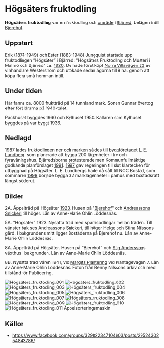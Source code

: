 # Högsäters fruktodling

**Högsäters fruktodling** var en fruktodling och [område](område) i [Bjärred](Bjärred), belägen intill [Bjerehof](Bjerehof).

## Uppstart

Erik (1874-1949) och Ester (1883-1948) Jungquist startade upp fruktodlingen ”Högsäter” i Bjärred: "Högsäters Fruktodling och Musteri i Malmö och Bjärred" ca. [1920](1920). De hade först köpt [Norra Villavägen 23](Norra%20Villavägen%2023) av vinhandlare Westerström och utökade sedan ägorna till 9 ha. genom att köpa flera små hemman intill.

## Under tiden

Här fanns ca. 8000 fruktträd på 14 tunnland mark. Sonen Gunnar övertog efter föräldrarna på 1940-talet.

Packhuset byggdes 1960 och Kylhuset 1950. Källaren som Kylhuset byggdes på var byggt 1936.

## Nedlagd

1987 lades fruktodlingen ner och marken såldes till byggföretaget [L. E. Lundberg](L.%20E.%20Lundberg). som planerade att bygga 200 lägenheter i tre och fyravåningshus. Bjärredsborna protesterade men Kommunfullmäktige godkände planförslaget [1991](1991). [1997](1997) gav regeringen till slut klartecken för utbyggnad på Högsäter. L. E. Lundbergs hade då sålt till NCC Bostad, som sommaren [1998](1998) började bygga 32 marklägenheter i parhus med bostadsrätt längst söderut.

## Bilder

2A. Äppelträd på Högsäter [1923](1923). Husen på  "[Bjerehof](Bjerehof)" och [Andreassons Snickeri](Andreassons%20Snickeri) till höger. Lån av Anne-Marie Ohlin Löddesnäs.

5A. ”Högsäter” 1923. Nysatta träd med sparrisodlingar mellan träden. Till vänster bak ses Andreassons Snickeri, till höger Helge och Stina Nilssons gård. I bakgrundens mitt ligger Bostäderna på Bjerehof nu. Lån av Anne-Marie Ohlin Löddesnäs.

8A. Äppelträd på Högsäter. Husen på  ”Bjerehof” och [Stig Andersson](Stig%20Andersson)s växthus i bakgrunden. Lån av Anne-Marie Ohlin Löddesnäs.

8B. Nysatta träd Våren 1941, vid [Margits Plantering](Margits%20Plantering) vid Plantagevägen 7. Lån av Anne-Marie Ohlin Löddesnäs. Foton från Benny Nilssons arkiv och med tillstånd för Publicering.

![Högsäters_fruktodling_001](images/Högsäters_fruktodling_001.jpg)
![Högsäters_fruktodling_002](images/Högsäters_fruktodling_002.jpg)
![Högsäters_fruktodling_003](images/Högsäters_fruktodling_003.jpg)
![Högsäters_fruktodling_004](images/Högsäters_fruktodling_004.jpg)
![Högsäters_fruktodling_005](images/Högsäters_fruktodling_005.jpg)
![Högsäters_fruktodling_006](images/Högsäters_fruktodling_006.jpg)
![Högsäters_fruktodling_007](images/Högsäters_fruktodling_007.jpg)
![Högsäters_fruktodling_008](images/Högsäters_fruktodling_008.jpg)
![Högsäters_fruktodling_009](images/Högsäters_fruktodling_009.jpg)
![Högsäters_fruktodling_010](images/Högsäters_fruktodling_010.jpg)
![Högsäters_fruktodling_011](images/Högsäters_fruktodling_011.jpg)
Äppelsorteringsmaskin

## Källor

* <https://www.facebook.com/groups/329822347104603/posts/2952430254843786/>
